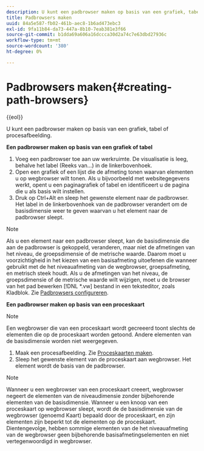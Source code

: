 ```yaml
---
description: U kunt een padbrowser maken op basis van een grafiek, tabel of procesafbeelding.
title: Padbrowsers maken
uuid: 84a5e587-fb02-461b-aec8-1b6ad473ebc3
exl-id: 9fa11b84-da73-447a-8b10-7eab381e3f66
source-git-commit: b1dda69a606a16dccca30d2a74c7e63dbd27936c
workflow-type: tm+mt
source-wordcount: '380'
ht-degree: 0%

---
```


# Padbrowsers maken{#creating-path-browsers}

{{eol}}

U kunt een padbrowser maken op basis van een grafiek, tabel of procesafbeelding.

**Een padbrowser maken op basis van een grafiek of tabel**

1. Voeg een padbrowser toe aan uw werkruimte. De visualisatie is leeg, behalve het label (Reeks van...) in de linkerbovenhoek.
1. Open een grafiek of een lijst die de afmeting tonen waarvan elementen u op wegbrowser wilt tonen. Als u bijvoorbeeld met websitegegevens werkt, opent u een paginagrafiek of tabel en identificeert u de pagina die u als basis wilt instellen.
1. Druk op Ctrl+Alt en sleep het gewenste element naar de padbrowser. Het label in de linkerbovenhoek van de padbrowser verandert om de basisdimensie weer te geven waarvan u het element naar de padbrowser sleept.

>[!NOTE]
>
>Als u een element naar een padbrowser sleept, kan de basisdimensie die aan de padbrowser is gekoppeld, veranderen, maar niet de afmetingen van het niveau, de groepsdimensie of de metrische waarde. Daarom moet u voorzichtigheid in het kiezen van een basisafmeting uitoefenen die wanneer gebruikt met de het niveauafmeting van de wegbrowser, groepsafmeting, en metrisch steek houdt. Als u de afmetingen van het niveau, de groepsdimensie of de metrische waarde wilt wijzigen, moet u de browser van het pad bewerken [!DNL *.vw] bestand in een teksteditor, zoals Kladblok. Zie [Padbrowsers configureren](../../../../home/c-get-started/c-intf-anlys-ftrs/t-config-path-brwsr.md#task-bbb3ddaa140a414f984b697c2b8202a3).

**Een padbrowser maken op basis van een proceskaart**

>[!NOTE]
>
>Een wegbrowser die van een proceskaart wordt gecreeerd toont slechts de elementen die op de proceskaart worden getoond. Andere elementen van de basisdimensie worden niet weergegeven.

1. Maak een procesafbeelding. Zie [Proceskaarten maken](../../../../home/c-get-started/c-analysis-vis/c-proc-maps/c-create-proc-maps.md#concept-daf5b14dae7a442191611b1b9c1122bf).
1. Sleep het gewenste element van de proceskaart aan wegbrowser. Het element wordt de basis van de padbrowser.

>[!NOTE]
>
>Wanneer u een wegbrowser van een proceskaart creeert, wegbrowser negeert de elementen van de niveaudimensie zonder bijbehorende elementen van de basisdimensie. Wanneer u een knoop van een proceskaart op wegbrowser sleept, wordt de de basisdimensie van de wegbrowser (genoemd Kaart) bepaald door de proceskaart, en zijn elementen zijn beperkt tot de elementen op de proceskaart. Dientengevolge, hebben sommige elementen van de het niveauafmeting van de wegbrowser geen bijbehorende basisafmetingselementen en niet vertegenwoordigd in wegbrowser.
